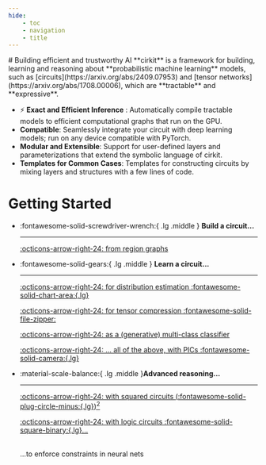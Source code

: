 ```yaml
---
hide:
    - toc
    - navigation
    - title
---
```


<div class="grid" markdown>


<div markdown>
# Building efficient and trustworthy AI
**cirkit** is a framework for building, learning and reasoning about **probabilistic machine learning** models, such as [circuits](https://arxiv.org/abs/2409.07953) and [tensor networks](https://arxiv.org/abs/1708.00006), which are **tractable** and **expressive**.
</div>


* ⚡ **Exact and Efficient Inference** : Automatically compile tractable models to efficient computational graphs that run on the GPU.
* **Compatible**: Seamlessly integrate your circuit with deep learning models; run on any device compatible with PyTorch.
* **Modular and Extensible**: Support for user-defined layers and parameterizations that extend the symbolic language of cirkit.
* **Templates for Common Cases**: Templates for constructing circuits by mixing layers and structures with a few lines of code.


</div>

<h1>Getting Started</h1>

<div class="grid cards" markdown>

-   :fontawesome-solid-screwdriver-wrench:{ .lg .middle } __Build a circuit...__

    ---
    [:octicons-arrow-right-24: from region graphs](https://cirkit-docs.readthedocs.io/en/latest/notebooks/region-graphs-and-parametrisation)

<!--

    [:octicons-arrow-right-24: with different layers :fontawesome-solid-layer-group:{.lg}](#)

--->

-   :fontawesome-solid-gears:{ .lg .middle } __Learn a circuit...__

    ---
    [:octicons-arrow-right-24: for distribution estimation :fontawesome-solid-chart-area:{.lg}](https://cirkit-docs.readthedocs.io/en/latest/notebooks/learning-a-circuit)

   	[:octicons-arrow-right-24: for tensor compression :fontawesome-solid-file-zipper:](https://cirkit-docs.readthedocs.io/en/latest/notebooks/compression-cp-factorization)

    [:octicons-arrow-right-24: as a (generative) multi-class classifier](https://cirkit-docs.readthedocs.io/en/latest/notebooks/generative-vs-discriminative-circuit)

    [:octicons-arrow-right-24: ... all of the above, with PICs :fontawesome-solid-camera:{.lg}](https://cirkit-docs.readthedocs.io/en/latest/notebooks/learning-a-circuit-with-pic)

-   :material-scale-balance:{ .lg .middle }__Advanced reasoning...__

    ---
    [:octicons-arrow-right-24: with squared circuits $($:fontawesome-solid-plug-circle-minus:{.lg}$)^2$](https://cirkit-docs.readthedocs.io/en/latest/notebooks/sum-of-squares-circuits)

    [:octicons-arrow-right-24: with logic circuits :fontawesome-solid-square-binary:{.lg}...](https://cirkit-docs.readthedocs.io/en/latest/notebooks/logic-circuits)

	</br>
    ...to enforce constraints in neural nets

<!--
-   :fontawesome-solid-code-merge:{ .lg .middle } __Integrate with other PyTorch libraries...__

    ---
    [:octicons-arrow-right-24: ZUKO: normalising flows](#)
--->

</div>
